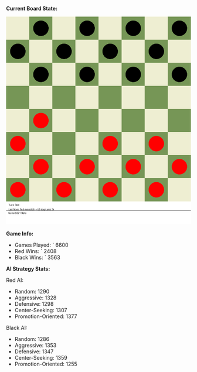 
**Current Board State:**  
<!-- START_GIF -->
![Checkers Game](./checkers_game.gif)
<!-- END_GIF -->

**Game Info:**  
- Games Played: `<!-- GAMES_PLAYED --> 6600
- Red Wins: `<!-- RED_WINS --> 2408
- Black Wins: `<!-- BLACK_WINS --> 3563

<!-- AI_STATS -->
**AI Strategy Stats:**

Red AI:
- Random: 1290
- Aggressive: 1328
- Defensive: 1298
- Center-Seeking: 1307
- Promotion-Oriented: 1377

Black AI:
- Random: 1286
- Aggressive: 1353
- Defensive: 1347
- Center-Seeking: 1359
- Promotion-Oriented: 1255
